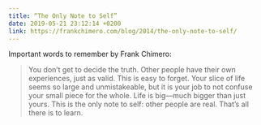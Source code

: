 ```yaml
---
title: “The Only Note to Self”
date: 2019-05-21 23:12:14 +0200
link: https://frankchimero.com/blog/2014/the-only-note-to-self/
---
```


Important words to remember by Frank Chimero:
> You don’t get to decide the truth. Other people have their own experiences, just as valid. This is easy to forget. Your slice of life seems so large and unmistakeable, but it is your job to not confuse your small piece for the whole. Life is big—much bigger than just yours. This is the only note to self: other people are real. That’s all there is to learn.